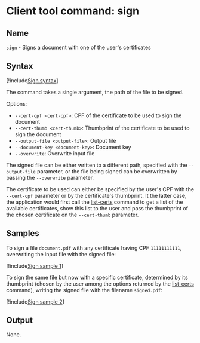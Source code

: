 ﻿# Client tool command: **sign**

## Name

`sign` - Signs a document with one of the user's certificates

## Syntax

[!include[Sign syntax](../../../../../../includes/rest-pki/core/client-tool/sign-syntax.md)]

The command takes a single argument, the path of the file to be signed.

Options:

* `--cert-cpf <cert-cpf>`: CPF of the certificate to be used to sign the document
* `--cert-thumb <cert-thumb>`: Thumbprint of the certificate to be used to sign the document
* `--output-file <output-file>`: Output file
* `--document-key <document-key>`: Document key
* `--overwrite`: Overwrite input file

The signed file can be either written to a different path, specified with the `--output-file` parameter, or the file being signed can be overwritten
by passing the `--overwrite` parameter.

The certificate to be used can either be specified by the user's CPF with the `--cert-cpf` parameter or by the certificate's thumbprint. It the latter case,
the application would first call the [list-certs](list-certs.md) command to get a list of the available certificates, show this list to the user and pass the
thumbprint of the chosen certificate on the `--cert-thumb` parameter.

## Samples

To sign a file `document.pdf` with any certificate having CPF `11111111111`, overwriting the input file with the signed file:

[!include[Sign sample 1](../../../../../../includes/rest-pki/core/client-tool/sign-sample-cpf-overwrite.md)]

To sign the same file but now with a specific certificate, determined by its thumbprint (chosen by the user among the options returned by the
[list-certs](list-certs.md) command), writing the signed file with the filename `signed.pdf`:

[!include[Sign sample 2](../../../../../../includes/rest-pki/core/client-tool/sign-sample-thumb-output.md)]

## Output

None.
